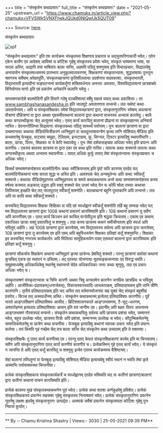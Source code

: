 +++
title = "संस्कृतेन कथाप्रसारः"
full_title = "संस्कृतेन कथाप्रसारः"
date = "2021-05-25"
upstream_url = "https://www.chamuks.in/article_view.php?chamuks=VFVSWk5VNXFhekJQUkd0NlQwUk5QUT09"

+++
Source: [here](https://www.chamuks.in/article_view.php?chamuks=VFVSWk5VNXFhekJQUkd0NlQwUk5QUT09).

संस्कृतेन कथाप्रसारः 



![spf](article_img/CHAMU-1621958950Samskriten%20kathaprasaren.jpg)

“संस्कृतेन कथाप्रसारः” इति एषः कार्यक्रमः संस्कृतस्य शिक्षणाय प्रचाराय च
अद्भुतपरिणाकारी भवेत्। एतेन एकेन कार्येण एव आदेशम् आविश्वं च कोटिशः
गृहेषु संस्कृतस्य प्रवेशः भवेत्, संस्कृतं भाष्यमाणा भाषा, सा सरला अस्ति,
अद्यापि तया भाषितारः बालाः सन्ति, अहमपि पठितुं शक्नुयाम् इति
विचारप्रचारः, विद्यालयेषु अनायासेन संस्कृतमाध्यमस्य प्रारम्भाय
अनुकूलवातावरणम्, शिक्षकाणां संस्कृताभ्यासः, शुद्धभाषायाः पुनःपुनः
श्रवणस्य सर्वेषाम् अपेक्षापूर्तिः, संस्कृतच्छात्राणां कृतिशीलतायाः
प्रदर्शनाय सदवकाशाः, संस्कृतभारती, विद्याभारती इत्यादीनां सङ्घटनानां
कार्यकर्तॄणां शक्तिवर्धनाय अनन्ताः अवसराः, विश्वविद्यालयानां छात्रशक्तेः
विनियोगाय मार्गाः इति एवं प्रकारेण अनेकानि फलानि भवेयुः।  
  
सम्भाषणसन्देशे बालमोदिनी इति विभागे गतेषु पञ्चविंशत्यां वर्षेषु सहस्रं
यावत् कथाः प्रकाशिताः। ताः www.sambhashanasandesha.in इति जालपुटे
अवतारणाय लभ्यन्ते। ततः यथेष्टं कथाः अवतार्यन्ताम्। अपि च संस्कृतशिक्षकाः
स्वेषां विद्यालयच्छात्राणां द्वारा, संस्कृतानुरागिणः स्वेषाम् अपत्यानां
पौत्राणां दौहित्राणां वा द्वारा अथवा गृहसमीपस्थानां बालानां द्वारा
कथानां वाचनस्य अभ्यासं कारयेयुः। बालैः कथाः कण्ठस्थीकृताः चेत्
अत्युत्तमं भवेत्। एतत् कार्यं कारयितुं बालानां प्रौढानां वा
संस्कृतज्ञानम् अनिवार्यं नास्ति। देवनागरीलिप्या विद्यमानाः संस्कृतकथाः
पठितुं सामर्थ्यं पर्याप्तम्। पुनः बालानां छात्राणां वा द्वारा
उच्यमानायाः कथायाः वीडियोचित्रीकरणं ध्वनिमुद्रणं वा चलदूरभाषायन्त्रेण
कृत्वा तानि सोशियल् मीडिया इति कथ्यमानेषु फेस्बुक्, वाट्साप् समूहाः,
टेलिग्राम, इन्स्टाग्राम, कू, सिग्नल, ट्विटर इत्यादिषु स्थापनीयानि।
बालाः, छात्राः, पितरः, शिक्षकाः वा ये केपि स्थापयेयुः। पुनः तेषां
दर्शकसङ्ख्या अधिका भवेत् इति प्रयत्नः अपि करणीयः। एकस्य बालस्य छात्रस्य
वा द्वारा एका एव कथा इति नास्ति। यावत्यः कथाः शक्यन्ते तावत्यः कथाः
कण्ठस्थीकृत्य अथवा अभ्यस्य स्थापनीयाः। यावत् अधिकं कुर्युः तावत् तेषां
संस्कृताभ्यासः संस्कृतप्रचारः च अधिकः भवेत्।  
  
किमर्थं सम्भाषणसन्देशस्य बालमोदिनीतः कथाः स्वीक्रियन्ताम् इति पृष्टे सति
कारणम् एतदेव यत् बालमोदिनीकथानां भाषा सरला शुद्धा च अस्ति इति। आवश्यकं
चेत् अन्यमूलेभ्यः अपि कथाः स्वीकर्तुं शक्यन्ते। कथायाः वीडियोमुद्रणस्य
ध्वनिमुद्रणस्य वा समये कथाकथनस्य अन्ते कथा सम्भाषणसन्देशस्य कस्य वर्षस्य
कस्मात् अङ्कात् उद्धृता इति वक्तुं शक्यते चेत् उत्तमं भवेत् येन यः कोपि
श्रोता तस्याः कथायाः लिपिरूपम् इच्छति चेत् तत् जालपुटात् स्वीकर्तुं
शक्नोति। बालकथानां बहूनि पुस्तकानि अपि लभ्यन्ते। ततः अपि या कापि कथा
स्वीकर्तुं शक्यते।  
  
कस्यचित् विद्यालयस्य शिक्षकः शिक्षिका वा यदि एवं स्पर्धाह्वानं
स्वीकर्तुं शक्नोति तर्हि बहु सम्यक् भवेत् यत् मम विद्यालयस्य छात्राणां
द्वारा 1008 कथानां प्रसारणं कारयिष्यामि इति। 108 कथानां प्रसारणं तु
सर्वेण अपि कारणीयम् एव। एतत् कार्यं किञ्चन व्रतं काचित् वाग्देवीपूजा इति
श्रद्धया क्रियताम्। एकाम् एव कथाम् एकाधिकाः छात्राः वक्तुं प्रसारयितुं च
शक्नुयुः। तदा कस्य छात्रस्य कथनं समीचीनतरम् इति स्पर्धा अपि भवितुम्
अर्हति। अहं 1008 छात्राणां द्वारा कारयेयम्, मम विद्यालयस्य सर्वस्य अपि
छात्रस्य द्वारा कारयेयम्, 108 छात्राणां द्वारा तु कारयेयम् एव इति एवम्
अपि बहुविधरूपेण शिक्षकाः प्रतिज्ञां कर्तुं शक्नुवन्ति। शिक्षकाः इव
कस्यचित् नगरस्य कार्यकर्तारः अपि मिलित्वा सामूहिकरूपेण वयम् एतावतां
बालानां द्वारा कारयिष्यामः इति प्रतिज्ञां कर्तुं शक्नुयुः।  
  
छात्राणां सौकर्याय शिक्षकेण कथानां ध्वनिमुद्रणं कृत्वा छात्रेभ्यः
प्रेषयितुं शक्यते। परन्तु छात्राणां सर्वासां कथानां कुत्रचित् एकत्र एव
स्थापनं न उचितम्। तद् एतस्याः योजनायाः मूलसङ्कल्पनायाः एव विरुद्धं भवति।
समूहमाध्यमेषु अधिकाधिकेषु स्थानेषु स्थाप्यन्ते चेदेव अधिकाधिकाः जनाः
कथाः शृणुयुः, तदा एव प्रचारः अधिकः भवेत् च।  
  
संस्कृतभाषणं संस्कृताभ्यासः च त्रिभिः कारणैः अथवा त्रिषु अन्यतमेन कारणेन
जनप्रियः छात्रप्रियः च भवितुम् अर्हति। आजीविका-प्रदायकम्(धनार्जकम्),
विकासस्वास्थ्यादि-लाभकारकम्, प्रतिष्ठादायकम् इति तानि त्रीणि कारणानि।
तृतीयं प्रतिष्ठादायकम् इति यत् अस्ति तत् वर्तमानयोजनया सह युक्तं चेत्
संस्कृतं बहुशीघ्रं प्रसरेत्। किञ्च तत् अस्मदधीनम् अस्ति। संस्कृतेन
कथाकथनम् इत्येतत् प्रतिष्ठाविषयः कारणीयः। पूर्वं भारते आङ्ग्लशिक्षणं
प्रतिष्ठाविषयः आसीत्। ब्रिटिशशासनकाले आङ्ग्लभाषणम्, टै-सूट्-धारणम्,
अश्वारोहणम् इत्यादयः प्रतिष्ठाविषयाः आसन् इति वयं जानीमः एव। इदानीम् अपि
बहवः पितरः अपत्यस्य आङ्ग्लभाषणं गौरवास्पदं मन्यन्ते। संस्कृतेन
कथाकथयितुः सर्वस्य अपि छात्रस्य प्रशंसा भवेत्, सम्माननं भवेत्, बहुत्र
उल्लेखः भवेत्, छात्रस्य पित्रोः अपि प्रशंसा, सम्माननम् उल्लेखः च भवेत्।
कौटुम्बिकमेलनेषु सामाजिकमेलनेषु वा छात्रेण कथा वाचनीया। फेसबुक्
इत्यादिषु कथानां व्यापकः प्रचारः भवेत् इति प्रयत्नः कर्तव्यः। वयं किमपि
गृहं गच्छेम चेत् तत्र बालाः सन्ति चेत् संस्कृतेन कथा उच्यताम् इति ते
वक्तव्याः।  
  
संस्कृतशिक्षकैः तु एतत् कार्यं करणीयम् एव। परन्तु एतत् केवलं
संस्कृतशिक्षकाणां कार्यम् इति मा चिन्त्यताम्। सर्वेण अपि
संस्कृतानुरागिणा एतत् कार्यं करणीयं कारणीयं च। प्रत्येकस्मिन् गृहे एतत्
कार्यं भवेत्। ये संस्कृतं न जानन्ति ते अपि एतत् कर्तुं कारयितुं च
शक्नुयुः इत्येव एतस्य कार्यक्रमस्य वैशिष्ट्यम्।  
  
येषां बालानां तत्पितॄणां वा फेस्बुक् इत्यादिषु सोशियल् मीडिया
इत्याख्येषु स्वीयं स्थानं न भवति तेषां कृते अस्माभिः पर्यायव्यवस्था
चिन्तनीया।  
  
प्रत्येकं संस्कृतशिक्षकाय संस्कृतकार्यकर्त्रे च स्पर्धाह्वानम् एतदेव
भविष्यति यत् सः कतीनां छात्राणां/बालानां द्वारा कतीनां कथानां वाचनं
कारयिष्यति इति।  
  
प्रत्येकं बालस्य मुखं संस्कृतकथाकथनेन पूतं भवेत्। प्रत्येकं कथा शतशः
कर्णकुहरेषु प्रविशेत्। प्रत्येकं संस्कृतशिक्षकस्य प्रयत्नेन सहस्रशः
गृहेषु संस्कृतस्य नित्यश्रवणं भवेत्। प्रत्येकं संस्कृतानुरागिणः
प्रयत्नेन नूतनेषु लक्षशः हृदयेषु संस्कृतानुरागः उत्पद्येत। अस्माकं
सर्वेषां प्रयत्नेन संस्कृतमाता कोटिशः गृहेषु पुनः निवासं कुर्यात्।  

------------------------------------------------------------------------

** By :- Chamu Krishna Shastry \| Views:- 3030 \| 25-05-2021 09:39
PM**  

------------------------------------------------------------------------

